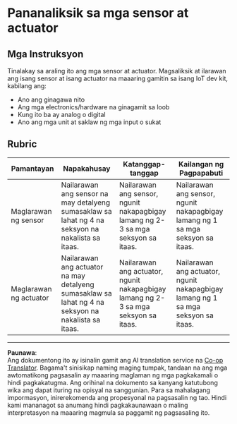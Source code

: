 <!--
CO_OP_TRANSLATOR_METADATA:
{
  "original_hash": "c5a568320b1159394108544807895337",
  "translation_date": "2025-08-27T22:30:21+00:00",
  "source_file": "1-getting-started/lessons/3-sensors-and-actuators/assignment.md",
  "language_code": "tl"
}
-->
# Pananaliksik sa mga sensor at actuator

## Mga Instruksyon

Tinalakay sa araling ito ang mga sensor at actuator. Magsaliksik at ilarawan ang isang sensor at isang actuator na maaaring gamitin sa isang IoT dev kit, kabilang ang:

* Ano ang ginagawa nito
* Ang mga electronics/hardware na ginagamit sa loob
* Kung ito ba ay analog o digital
* Ano ang mga unit at saklaw ng mga input o sukat

## Rubric

| Pamantayan | Napakahusay | Katanggap-tanggap | Kailangan ng Pagpapabuti |
| ---------- | ----------- | ----------------- | ------------------------ |
| Maglarawan ng sensor | Nailarawan ang sensor na may detalyeng sumasaklaw sa lahat ng 4 na seksyon na nakalista sa itaas. | Nailarawan ang sensor, ngunit nakapagbigay lamang ng 2-3 sa mga seksyon sa itaas. | Nailarawan ang sensor, ngunit nakapagbigay lamang ng 1 sa mga seksyon sa itaas. |
| Maglarawan ng actuator | Nailarawan ang actuator na may detalyeng sumasaklaw sa lahat ng 4 na seksyon na nakalista sa itaas. | Nailarawan ang actuator, ngunit nakapagbigay lamang ng 2-3 sa mga seksyon sa itaas. | Nailarawan ang actuator, ngunit nakapagbigay lamang ng 1 sa mga seksyon sa itaas. |

---

**Paunawa**:  
Ang dokumentong ito ay isinalin gamit ang AI translation service na [Co-op Translator](https://github.com/Azure/co-op-translator). Bagama't sinisikap naming maging tumpak, tandaan na ang mga awtomatikong pagsasalin ay maaaring maglaman ng mga pagkakamali o hindi pagkakatugma. Ang orihinal na dokumento sa kanyang katutubong wika ang dapat ituring na opisyal na sanggunian. Para sa mahalagang impormasyon, inirerekomenda ang propesyonal na pagsasalin ng tao. Hindi kami mananagot sa anumang hindi pagkakaunawaan o maling interpretasyon na maaaring magmula sa paggamit ng pagsasaling ito.